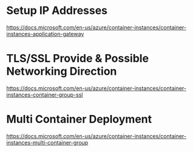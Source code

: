 # Setup IP Addresses
https://docs.microsoft.com/en-us/azure/container-instances/container-instances-application-gateway

# TLS/SSL Provide & Possible Networking Direction
https://docs.microsoft.com/en-us/azure/container-instances/container-instances-container-group-ssl

# Multi Container Deployment
https://docs.microsoft.com/en-us/azure/container-instances/container-instances-multi-container-group